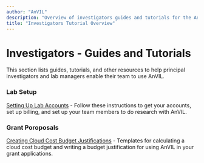 ```yaml
---
author: "AnVIL"
description: "Overview of investigators guides and tutorials for the AnVIL platform."
title: "Investigators Tutorial Overview"
---
```


# Investigators - Guides and Tutorials

<hero>
This section lists guides, tutorials, and other resources to help principal investigators and lab managers enable their team to use AnVIL. 
</hero>

### Lab Setup
[Setting Up Lab Accounts](/learn/investigators/setting-up-lab-accounts) - Follow these instructions to get your accounts, set up billing, and set up your team members to do research with AnVIL.

### Grant Poroposals
[Creating Cloud Cost Budget Justifications](/learn/investigators/budget-templates) - Templates for calculating a cloud cost budget and writing a budget justification for using AnVIL in your grant applications.
